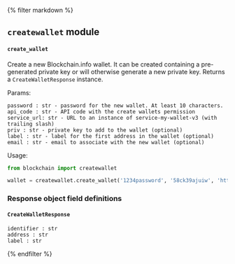 {% filter markdown %}
## `createwallet` module

#### `create_wallet`
Create a new Blockchain.info wallet. It can be created containing a pre-generated private key or will otherwise generate a new private key. Returns a `CreateWalletResponse` instance.

Params:
```
password : str - password for the new wallet. At least 10 characters.
api_code : str - API code with the create wallets permission
service_url: str - URL to an instance of service-my-wallet-v3 (with trailing slash)
priv : str - private key to add to the wallet (optional)
label : str - label for the first address in the wallet (optional)
email : str - email to associate with the new wallet (optional)
```

Usage:
```python
from blockchain import createwallet

wallet = createwallet.create_wallet('1234password', '58ck39ajuiw', 'http://localhost:3000/', label = 'Test wallet')
```


### Response object field definitions

#### `CreateWalletResponse`

```
identifier : str
address : str
label : str
```

{% endfilter %}
